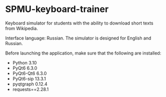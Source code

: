 # SPMU-keyboard-trainer
Keyboard simulator for students with the ability to download short texts from Wikipedia.

Interface language: Russian.
The simulator is designed for English and Russian.

Before launching the application, make sure that the following are installed:
 - Python 3.10
 - PyQt6 6.3.0
 - PyQt6-Qt6 6.3.0
 - PyQt6-sip 13.3.1
 - pyqtgraph 0.12.4
 - requests==2.28.1
